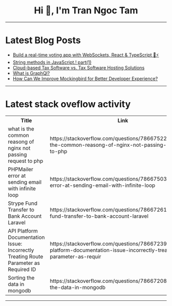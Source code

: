 <h1 align="center">Hi 👋, I'm Tran Ngoc Tam</h1>

---

# Latest Blog Posts 
<!-- BLOG-POST-LIST:START -->
- [Build a real-time voting app with WebSockets, React &amp; TypeScript 🔌⚡️](https://dev.to/wasp/build-a-real-time-voting-app-with-websockets-react-typescript-3oof)
- [String methods in JavaScript.! part&lpar;1&rpar;](https://dev.to/samandarhodiev/string-methods-in-javascript-part1-14h5)
- [Cloud-based Tax Software vs. Tax Software Hosting Solutions](https://dev.to/him_tyagi/cloud-based-tax-software-vs-tax-software-hosting-solutions-2a02)
- [What is GraphQl?](https://dev.to/sameer472/what-is-graphql-1bec)
- [How Can We Improve Mockingbird for Better Developer Experience?](https://dev.to/ozkeisar/how-can-we-improve-mockingbird-for-better-developer-experience-3i9d)
<!-- BLOG-POST-LIST:END -->

---

# Latest stack oveflow activity
<table>
  <tr><th>Title</th><th>Link</th></tr>
  <!-- STACKOVERFLOW:START --><tr><td>what is the common reasong of nginx not passing request to php</td><td>https://stackoverflow.com/questions/78667522/what-is-the-common-reasong-of-nginx-not-passing-request-to-php</td></tr><tr><td>PHPMailer error at sending email with infinite loop</td><td>https://stackoverflow.com/questions/78667503/phpmailer-error-at-sending-email-with-infinite-loop</td></tr><tr><td>Strype Fund Transfer to Bank Account Laravel</td><td>https://stackoverflow.com/questions/78667261/strype-fund-transfer-to-bank-account-laravel</td></tr><tr><td>API Platform Documentation Issue: Incorrectly Treating Route Parameter as Required ID</td><td>https://stackoverflow.com/questions/78667239/api-platform-documentation-issue-incorrectly-treating-route-parameter-as-requir</td></tr><tr><td>Sorting the data in mongodb</td><td>https://stackoverflow.com/questions/78667208/sorting-the-data-in-mongodb</td></tr><!-- STACKOVERFLOW:END -->
</table>

---


